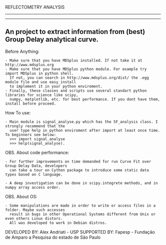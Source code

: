 REFLECTOMETRY ANALYSIS
------------- --------
------------- --------


An project to extract information from (best) Group Delay analytical curve.
---------------------------------------------------------------------------

Before Anything:

    - Make sure that you have MDSplus installed. If not take it at http://www.mdsplus.org
    - Make sure that you have MDSplus python module. For example try import MDSplus in python shell.
      If not, you can search in http://www.mdsplus.org/dist/ the .egg module file and use easy_install
      to implement it in your python enviroment.
    - Finally, these classes and scripts use several standart python libraries for science like scipy,
      numpy, matplotlib, etc. for best performance. If you dont have them, install before proceed.

How To use:

    - Main module is signal_analyse.py which has the SF_analysis class. I strongly recommend that the
      user type help in python enviroment after import at least once time. To beginners see below:
      >>> import signal_analyse
      >>> help(signal_analyse).

OBS. About code performance:

    - For further improvements on time demanded for run Curve Fit over Group Delay Data, developers
      can take a tour on Cython package to introduce some static data types based on C language.
      
    - A deep investigation can be done in scipy.integrete methods, and in numpy array access order.
    
OBS. About OS:

    - Some manipulations are made in order to write or access files in a folder. Maybe such accesses
      result in bugs in other Operational Systems different from Unix or even others Linux distors.
      All was developed to work in Debian distros.

DEVELOPED BY: Alex Andriati - USP
SUPPORTED BY: Fapesp - Fundação de Amparo a Pesquisa do estado de São Paulo

